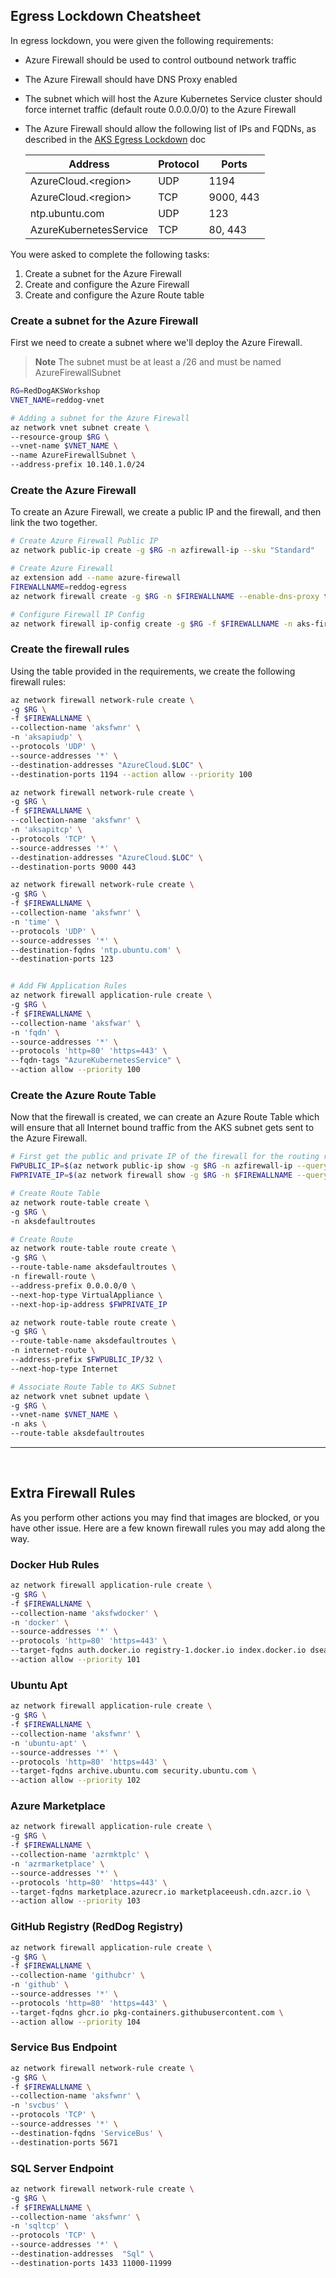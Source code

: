 ## Egress Lockdown Cheatsheet

In egress lockdown, you were given the following requirements:

* Azure Firewall should be used to control outbound network traffic
* The Azure Firewall should have DNS Proxy enabled
* The subnet which will host the Azure Kubernetes Service cluster should force internet traffic (default route 0.0.0.0/0) to the Azure Firewall
* The Azure Firewall should allow the following list of IPs and FQDNs, as described in the [AKS Egress Lockdown](https://docs.microsoft.com/en-us/azure/aks/limit-egress-traffic) doc

    |Address |Protocol |Ports |
    | ---- | ---- | ---- |
    |AzureCloud.\<region\>|UDP|1194|
    |AzureCloud.\<region\>|TCP|9000, 443|
    |ntp.ubuntu.com|UDP|123|
    |AzureKubernetesService|TCP|80, 443|

You were asked to complete the following tasks:

1. Create a subnet for the Azure Firewall
2. Create and configure the Azure Firewall
3. Create and configure the Azure Route table

### Create a subnet for the Azure Firewall

First we need to create a subnet where we'll deploy the Azure Firewall.

> **Note**
> The subnet must be at least a /26 and must be named AzureFirewallSubnet

```bash
RG=RedDogAKSWorkshop
VNET_NAME=reddog-vnet

# Adding a subnet for the Azure Firewall
az network vnet subnet create \
--resource-group $RG \
--vnet-name $VNET_NAME \
--name AzureFirewallSubnet \
--address-prefix 10.140.1.0/24
```

### Create the Azure Firewall

To create an Azure Firewall, we create a public IP and the firewall, and then link the two together.

```bash
# Create Azure Firewall Public IP
az network public-ip create -g $RG -n azfirewall-ip --sku "Standard"

# Create Azure Firewall
az extension add --name azure-firewall
FIREWALLNAME=reddog-egress
az network firewall create -g $RG -n $FIREWALLNAME --enable-dns-proxy true

# Configure Firewall IP Config
az network firewall ip-config create -g $RG -f $FIREWALLNAME -n aks-firewallconfig --public-ip-address azfirewall-ip --vnet-name $VNET_NAME

```

### Create the firewall rules

Using the table provided in the requirements, we create the following firewall rules:

```bash
az network firewall network-rule create \
-g $RG \
-f $FIREWALLNAME \
--collection-name 'aksfwnr' \
-n 'aksapiudp' \
--protocols 'UDP' \
--source-addresses '*' \
--destination-addresses "AzureCloud.$LOC" \
--destination-ports 1194 --action allow --priority 100

az network firewall network-rule create \
-g $RG \
-f $FIREWALLNAME \
--collection-name 'aksfwnr' \
-n 'aksapitcp' \
--protocols 'TCP' \
--source-addresses '*' \
--destination-addresses "AzureCloud.$LOC" \
--destination-ports 9000 443

az network firewall network-rule create \
-g $RG \
-f $FIREWALLNAME \
--collection-name 'aksfwnr' \
-n 'time' \
--protocols 'UDP' \
--source-addresses '*' \
--destination-fqdns 'ntp.ubuntu.com' \
--destination-ports 123


# Add FW Application Rules
az network firewall application-rule create \
-g $RG \
-f $FIREWALLNAME \
--collection-name 'aksfwar' \
-n 'fqdn' \
--source-addresses '*' \
--protocols 'http=80' 'https=443' \
--fqdn-tags "AzureKubernetesService" \
--action allow --priority 100
```


### Create the Azure Route Table

Now that the firewall is created, we can create an Azure Route Table which will ensure that all Internet bound traffic from the AKS subnet gets sent to the Azure Firewall.

```bash
# First get the public and private IP of the firewall for the routing rules
FWPUBLIC_IP=$(az network public-ip show -g $RG -n azfirewall-ip --query "ipAddress" -o tsv)
FWPRIVATE_IP=$(az network firewall show -g $RG -n $FIREWALLNAME --query "ipConfigurations[0].privateIpAddress" -o tsv)

# Create Route Table
az network route-table create \
-g $RG \
-n aksdefaultroutes

# Create Route
az network route-table route create \
-g $RG \
--route-table-name aksdefaultroutes \
-n firewall-route \
--address-prefix 0.0.0.0/0 \
--next-hop-type VirtualAppliance \
--next-hop-ip-address $FWPRIVATE_IP

az network route-table route create \
-g $RG \
--route-table-name aksdefaultroutes \
-n internet-route \
--address-prefix $FWPUBLIC_IP/32 \
--next-hop-type Internet

# Associate Route Table to AKS Subnet
az network vnet subnet update \
-g $RG \
--vnet-name $VNET_NAME \
-n aks \
--route-table aksdefaultroutes
```

<HR>
<BR>

## Extra Firewall Rules

As you perform other actions you may find that images are blocked, or you have other issue. Here are a few known firewall rules you may add along the way.

### Docker Hub Rules

```bash
az network firewall application-rule create \
-g $RG \
-f $FIREWALLNAME \
--collection-name 'aksfwdocker' \
-n 'docker' \
--source-addresses '*' \
--protocols 'http=80' 'https=443' \
--target-fqdns auth.docker.io registry-1.docker.io index.docker.io dseasb33srnrn.cloudfront.net production.cloudflare.docker.com \
--action allow --priority 101
```

### Ubuntu Apt
```bash
az network firewall application-rule create \
-g $RG \
-f $FIREWALLNAME \
--collection-name 'aksfwnr' \
-n 'ubuntu-apt' \
--source-addresses '*' \
--protocols 'http=80' 'https=443' \
--target-fqdns archive.ubuntu.com security.ubuntu.com \
--action allow --priority 102
```

### Azure Marketplace

```bash
az network firewall application-rule create \
-g $RG \
-f $FIREWALLNAME \
--collection-name 'azrmktplc' \
-n 'azrmarketplace' \
--source-addresses '*' \
--protocols 'http=80' 'https=443' \
--target-fqdns marketplace.azurecr.io marketplaceeush.cdn.azcr.io \
--action allow --priority 103
```

### GitHub Registry (RedDog Registry)

```bash
az network firewall application-rule create \
-g $RG \
-f $FIREWALLNAME \
--collection-name 'githubcr' \
-n 'github' \
--source-addresses '*' \
--protocols 'http=80' 'https=443' \
--target-fqdns ghcr.io pkg-containers.githubusercontent.com \
--action allow --priority 104
```

### Service Bus Endpoint

```bash
az network firewall network-rule create \
-g $RG \
-f $FIREWALLNAME \
--collection-name 'aksfwnr' \
-n 'svcbus' \
--protocols 'TCP' \
--source-addresses '*' \
--destination-fqdns 'ServiceBus' \
--destination-ports 5671
```

### SQL Server Endpoint

```bash
az network firewall network-rule create \
-g $RG \
-f $FIREWALLNAME \
--collection-name 'aksfwnr' \
-n 'sqltcp' \
--protocols 'TCP' \
--source-addresses '*' \
--destination-addresses  "Sql" \
--destination-ports 1433 11000-11999
```

